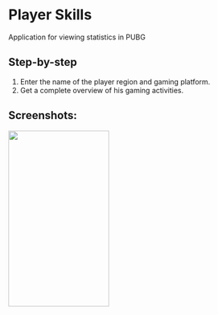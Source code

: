 # Player Skills
Application for viewing statistics in PUBG

## Step-by-step
1. Enter the name of the player region and gaming platform.
2. Get a complete overview of his gaming activities.

## Screenshots:
<p>
<img src="https://github.com/Doldrums/StatisticsApp/blob/master/1.jpg" width="200" height="350" />

</p>



